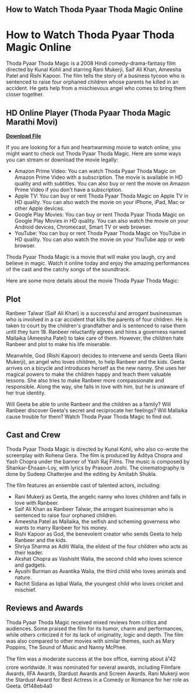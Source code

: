 ## How to Watch Thoda Pyaar Thoda Magic Online

  
# How to Watch Thoda Pyaar Thoda Magic Online
 
Thoda Pyaar Thoda Magic is a 2008 Hindi comedy-drama-fantasy film directed by Kunal Kohli and starring Rani Mukerji, Saif Ali Khan, Ameesha Patel and Rishi Kapoor. The film tells the story of a business tycoon who is sentenced to raise four orphaned children whose parents he killed in an accident. He gets help from a mischievous angel who comes to bring them closer together.
 
## HD Online Player (Thoda Pyaar Thoda Magic Marathi Movi)


[**Download File**](https://www.google.com/url?q=https%3A%2F%2Fgeags.com%2F2tK27d&sa=D&sntz=1&usg=AOvVaw3FTn7-TKS1mIY_dXcQ_P2Y)

 
If you are looking for a fun and heartwarming movie to watch online, you might want to check out Thoda Pyaar Thoda Magic. Here are some ways you can stream or download the movie legally:
 
- Amazon Prime Video: You can watch Thoda Pyaar Thoda Magic on Amazon Prime Video with a subscription. The movie is available in HD quality and with subtitles. You can also buy or rent the movie on Amazon Prime Video if you don't have a subscription.
- Apple TV: You can buy or rent Thoda Pyaar Thoda Magic on Apple TV in HD quality. You can also watch the movie on your iPhone, iPad, Mac or other Apple devices.
- Google Play Movies: You can buy or rent Thoda Pyaar Thoda Magic on Google Play Movies in HD quality. You can also watch the movie on your Android devices, Chromecast, Smart TV or web browser.
- YouTube: You can buy or rent Thoda Pyaar Thoda Magic on YouTube in HD quality. You can also watch the movie on your YouTube app or web browser.

Thoda Pyaar Thoda Magic is a movie that will make you laugh, cry and believe in magic. Watch it online today and enjoy the amazing performances of the cast and the catchy songs of the soundtrack.

Here are some more details about the movie Thoda Pyaar Thoda Magic:
 
## Plot
 
Ranbeer Talwar (Saif Ali Khan) is a successful and arrogant businessman who is involved in a car accident that kills the parents of four children. He is taken to court by the children's grandfather and is sentenced to raise them until they turn 18. Ranbeer reluctantly agrees and hires a governess named Mallaika (Ameesha Patel) to take care of them. However, the children hate Ranbeer and plot to make his life miserable.
 
Meanwhile, God (Rishi Kapoor) decides to intervene and sends Geeta (Rani Mukerji), an angel who loves children, to help Ranbeer and the kids. Geeta arrives on a bicycle and introduces herself as the new nanny. She uses her magical powers to make the children happy and teach them valuable lessons. She also tries to make Ranbeer more compassionate and responsible. Along the way, she falls in love with him, but he is unaware of her true identity.
 
Will Geeta be able to unite Ranbeer and the children as a family? Will Ranbeer discover Geeta's secret and reciprocate her feelings? Will Mallaika cause trouble for them? Watch Thoda Pyaar Thoda Magic to find out.
 
## Cast and Crew
 
Thoda Pyaar Thoda Magic is directed by Kunal Kohli, who also co-wrote the screenplay with Rohena Gera. The film is produced by Aditya Chopra and Yash Chopra under the banner of Yash Raj Films. The music is composed by Shankar-Ehsaan-Loy, with lyrics by Prasoon Joshi. The cinematography is done by Sudeep Chatterjee and the editing by Amitabh Shukla.
 
The film features an ensemble cast of talented actors, including:

- Rani Mukerji as Geeta, the angelic nanny who loves children and falls in love with Ranbeer.
- Saif Ali Khan as Ranbeer Talwar, the arrogant businessman who is sentenced to raise four orphaned children.
- Ameesha Patel as Mallaika, the selfish and scheming governess who wants to marry Ranbeer for his money.
- Rishi Kapoor as God, the benevolent creator who sends Geeta to help Ranbeer and the kids.
- Shriya Sharma as Aditi Walia, the eldest of the four children who acts as their leader.
- Akshat Chopra as Vashisht Walia, the second child who loves science and gadgets.
- Ayushi Burman as Avantika Walia, the third child who loves animals and nature.
- Rachit Sidana as Iqbal Walia, the youngest child who loves cricket and mischief.

## Reviews and Awards
 
Thoda Pyaar Thoda Magic received mixed reviews from critics and audiences. Some praised the film for its humor, charm and performances, while others criticized it for its lack of originality, logic and depth. The film was also compared to other movies with similar themes, such as Mary Poppins, The Sound of Music and Nanny McPhee.
 
The film was a moderate success at the box office, earning about â¹42 crore worldwide. It was nominated for several awards, including Filmfare Awards, IIFA Awards, Stardust Awards and Screen Awards. Rani Mukerji won the Stardust Award for Best Actress in a Comedy or Romance for her role as Geeta.
 0f148eb4a0
